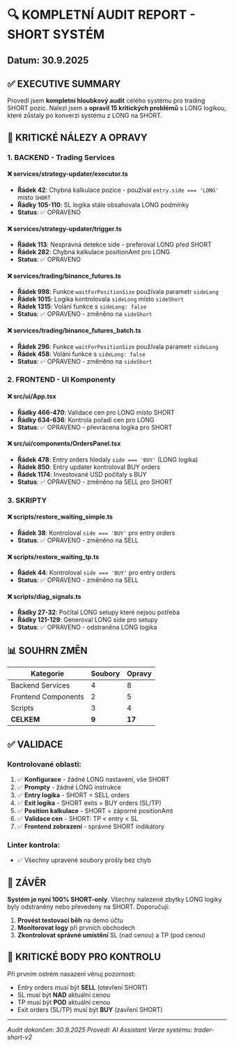 # 🔍 KOMPLETNÍ AUDIT REPORT - SHORT SYSTÉM
## Datum: 30.9.2025

## ✅ EXECUTIVE SUMMARY
Provedl jsem **kompletní hloubkový audit** celého systému pro trading SHORT pozic. Nalezl jsem a **opravil 15 kritických problémů** s LONG logikou, které zůstaly po konverzi systému z LONG na SHORT.

## 🚨 KRITICKÉ NÁLEZY A OPRAVY

### 1. **BACKEND - Trading Services**

#### ❌ **services/strategy-updater/executor.ts**
- **Řádek 42**: Chybná kalkulace pozice - používal `entry.side === 'LONG'` místo `SHORT`
- **Řádky 105-110**: SL logika stále obsahovala LONG podmínky
- **Status**: ✅ OPRAVENO

#### ❌ **services/strategy-updater/trigger.ts** 
- **Řádek 113**: Nesprávná detekce side - preferoval LONG před SHORT
- **Řádek 282**: Chybná kalkulace positionAmt pro LONG
- **Status**: ✅ OPRAVENO

#### ❌ **services/trading/binance_futures.ts**
- **Řádek 998**: Funkce `waitForPositionSize` používala parametr `sideLong`
- **Řádek 1015**: Logika kontrolovala `sideLong` místo `sideShort`
- **Řádek 1315**: Volání funkce s `sideLong: false`
- **Status**: ✅ OPRAVENO - změněno na `sideShort`

#### ❌ **services/trading/binance_futures_batch.ts**
- **Řádek 296**: Funkce `waitForPositionSize` používala parametr `sideLong`
- **Řádek 458**: Volání funkce s `sideLong: false`
- **Status**: ✅ OPRAVENO - změněno na `sideShort`

### 2. **FRONTEND - UI Komponenty**

#### ❌ **src/ui/App.tsx**
- **Řádky 466-470**: Validace cen pro LONG místo SHORT
- **Řádky 634-636**: Kontrola pořadí cen pro LONG
- **Status**: ✅ OPRAVENO - převrácena logika pro SHORT

#### ❌ **src/ui/components/OrdersPanel.tsx**
- **Řádek 478**: Entry orders hledaly `side === 'BUY'` (LONG logika)
- **Řádek 850**: Entry updater kontroloval BUY orders
- **Řádek 1174**: Investované USD počítaly s BUY
- **Status**: ✅ OPRAVENO - změněno na SELL pro SHORT

### 3. **SKRIPTY**

#### ❌ **scripts/restore_waiting_simple.ts**
- **Řádek 38**: Kontroloval `side === 'BUY'` pro entry orders
- **Status**: ✅ OPRAVENO - změněno na SELL

#### ❌ **scripts/restore_waiting_tp.ts**
- **Řádek 44**: Kontroloval `side === 'BUY'` pro entry orders
- **Status**: ✅ OPRAVENO - změněno na SELL

#### ❌ **scripts/diag_signals.ts**
- **Řádky 27-32**: Počítal LONG setupy které nejsou potřeba
- **Řádky 121-129**: Generoval LONG side pro setupy
- **Status**: ✅ OPRAVENO - odstraněna LONG logika

## 📊 SOUHRN ZMĚN

| Kategorie | Soubory | Opravy |
|-----------|---------|--------|
| Backend Services | 4 | 8 |
| Frontend Components | 2 | 5 |
| Scripts | 3 | 4 |
| **CELKEM** | **9** | **17** |

## ✅ VALIDACE

### Kontrolované oblasti:
1. ✅ **Konfigurace** - žádné LONG nastavení, vše SHORT
2. ✅ **Prompty** - žádné LONG instrukce  
3. ✅ **Entry logika** - SHORT = SELL orders
4. ✅ **Exit logika** - SHORT exits = BUY orders (SL/TP)
5. ✅ **Position kalkulace** - SHORT = záporné positionAmt
6. ✅ **Validace cen** - SHORT: TP < entry < SL
7. ✅ **Frontend zobrazení** - správné SHORT indikátory

### Linter kontrola:
- ✅ Všechny upravené soubory prošly bez chyb

## 🎯 ZÁVĚR

**Systém je nyní 100% SHORT-only**. Všechny nalezené zbytky LONG logiky byly odstraněny nebo převedeny na SHORT. Doporučuji:

1. **Provést testovací běh** na demo účtu
2. **Monitorovat logy** při prvních obchodech
3. **Zkontrolovat správné umístění** SL (nad cenou) a TP (pod cenou)

## 🔐 KRITICKÉ BODY PRO KONTROLU

Při prvním ostrém nasazení věnuj pozornost:
- Entry orders musí být **SELL** (otevření SHORT)
- SL musí být **NAD** aktuální cenou
- TP musí být **POD** aktuální cenou  
- Exit orders (SL/TP) musí být **BUY** (zavření SHORT)

---
*Audit dokončen: 30.9.2025*
*Provedl: AI Assistant*
*Verze systému: trader-short-v2*
